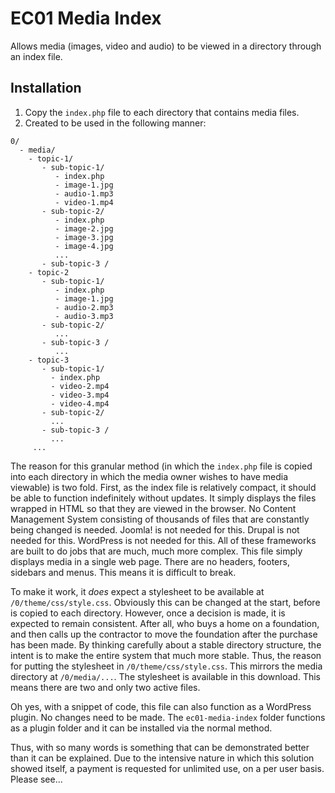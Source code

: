 # EC01 Media Index
Allows media (images, video and audio) to be viewed in a directory through an index file.

## Installation

1. Copy the `index.php` file to each directory that contains media files.
2. Created to be used in the following manner:

```
0/
  - media/
    - topic-1/
       - sub-topic-1/
          - index.php
          - image-1.jpg
          - audio-1.mp3
          - video-1.mp4
       - sub-topic-2/
          - index.php
          - image-2.jpg
          - image-3.jpg
          - image-4.jpg
          ...
       - sub-topic-3 /
    - topic-2
       - sub-topic-1/
          - index.php
          - image-1.jpg
          - audio-2.mp3
          - audio-3.mp3
       - sub-topic-2/
          ...
       - sub-topic-3 /
          ...
    - topic-3
       - sub-topic-1/
         - index.php
         - video-2.mp4
         - video-3.mp4
         - video-4.mp4
       - sub-topic-2/
         ...
       - sub-topic-3 /
         ...
     ...
```
The reason for this granular method (in which the `index.php` file is copied into each directory in which the media owner wishes to have media viewable) is two fold. First, as the index file is relatively compact, it should be able to function indefinitely without updates. It simply displays the files wrapped in HTML so that they are viewed in the browser. No Content Management System consisting of thousands of files that are constantly being changed is needed. Joomla! is not needed for this. Drupal is not needed for this. WordPress is not needed for this. All of these frameworks are built to do jobs that are much, much more complex. This file simply displays media in a single web page. There are no headers, footers, sidebars and menus. This means it is difficult to break.

To make it work, it _does_ expect a stylesheet to be available at `/0/theme/css/style.css`. Obviously this can be changed at the start, before is copied to each directory. However, once a decision is made, it is expected to remain consistent. After all, who buys a home on a foundation, and then calls up the contractor to move the foundation after the purchase has been made. By thinking carefully about a stable directory structure, the intent is to make the entire system that much more stable. Thus, the reason for putting the stylesheet in `/0/theme/css/style.css`. This mirrors the media directory at `/0/media/...`. The stylesheet is available in this download. This means there are two and only two active files.

Oh yes, with a snippet of code, this file can also function as a WordPress plugin. No changes need to be made. The `ec01-media-index` folder functions as a plugin folder and it can be installed via the normal method.

Thus, with so many words is something that can be demonstrated better than it can be explained. Due to the intensive nature in which this solution showed itself, a payment is requested for unlimited use, on a per user basis. Please see...
